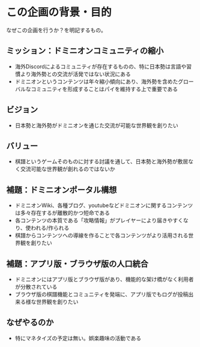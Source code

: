 # この企画の背景・目的

なぜこの企画を行うか？を明記するもの。

## ミッション：ドミニオンコミュニティの縮小

* 海外Discordによるコミュニティが存在するものの、特に日本勢は言語や習慣より海外勢との交流が活発ではない状況にある
* ドミニオンというコンテンツは年々縮小傾向にあり、海外勢を含めたグローバルなコミュニティを形成することはパイを維持する上で重要である

## ビジョン

* 日本勢と海外勢がドミニオンを通じた交流が可能な世界観を創りたい

## バリュー

* 棋譜というゲームそのものに対する討議を通して、日本勢と海外勢が敷居なく交流可能な世界観が創れるのではないか

## 補題：ドミニオンポータル構想

* ドミニオンWiki、各種ブログ、youtubeなどドミニオンに関するコンテンツは多々存在するが離散的かつ短命である
* 各コンテンツの本質である「攻略情報」がプレイヤーにより届きやすくなり、使われる/作られる
* 棋譜からコンテンツへの導線を作ることで各コンテンツがより活用される世界観を創りたい

## 補題：アプリ版・ブラウザ版の人口統合

* ドミニオンにはアプリ版とブラウザ版があり、機能的な架け橋がなく利用者が分散されている
* ブラウザ版の棋譜機能とコミュニティを発端に、アプリ版でもログが投稿出来る様な世界観を創りたい

## なぜやるのか

* 特にマネタイズの予定は無い。娯楽趣味の活動である
